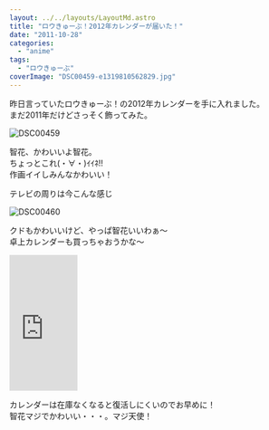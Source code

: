 ```yaml
---
layout: ../../layouts/LayoutMd.astro
title: "ロウきゅーぶ！2012年カレンダーが届いた！"
date: "2011-10-28"
categories: 
  - "anime"
tags: 
  - "ロウきゅーぶ"
coverImage: "DSC00459-e1319810562829.jpg"
---
```


昨日言っていたロウきゅーぶ！の2012年カレンダーを手に入れました。  
まだ2011年だけどさっそく飾ってみた。

![](/archive/images/DSC00459-e1319810562829.jpg "DSC00459")


智花、かわいいよ智花。  
ちょっとこれ(・∀・)ｲｲﾈ!!  
作画イイしみんなかわいい！

テレビの周りは今こんな感じ

![](/archive/images/DSC00460.jpg "DSC00460")


クドもかわいいけど、やっぱ智花いいわぁ～  
卓上カレンダーも買っちゃおうかな～

<iframe style="width: 120px; height: 240px;" src="http://rcm-jp.amazon.co.jp/e/cm?lt1=_blank&amp;bc1=000000&amp;IS2=1&amp;bg1=FFFFFF&amp;fc1=000000&amp;lc1=0000FF&amp;t=mizuka123-22&amp;o=9&amp;p=8&amp;l=as4&amp;m=amazon&amp;f=ifr&amp;ref=ss_til&amp;asins=B005GT6BGC" frameborder="0" marginwidth="0" marginheight="0" scrolling="no" width="320" height="240"></iframe>

カレンダーは在庫なくなると復活しにくいのでお早めに！  
智花マジでかわいい・・・。マジ天使！

